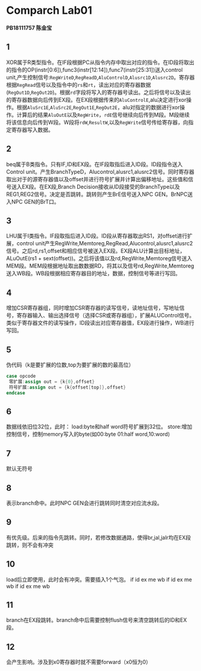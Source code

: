 # Comparch Lab01
**PB18111757 陈金宝**
## 1
XOR属于R类型指令。在IF段根据PC从指令内存中取出对应的指令。在ID段将取出的指令的OP(instr[0:6]),func3(instr[12:14]),func7(instr[25:31])送入control unit,产生控制信号:`RegWriteD`,`RegReadD`,`AluControlD`,`Alusrc1D`,`Alusrc2D`。寄存器根据`RegRead`信号以及指令中的`rs`和`rt`，读出对应的寄存器数据(`RegOut1D`,`RegOut2D`)。根据`rd`字段将写入的寄存器号读出。之后将信号以及读出的寄存器数据向后传到EX段。在EX段根据传来的`AluControlE`,alu决定进行xor操作。根据`AluSrc1E`,`AluSrc2E`,`RegOut1E`,`RegOut2E`，alu对指定的数据进行xor操作。计算后的结果`AluOutE`以及`RegWrite`，`rdE`信号继续向后传到M段。M段继续将该信息向后传到W段。W段将`rdW`,`ResultW`,以及`RegWrite`信号传给寄存器，向指定寄存器写入数据。
## 2
beq属于B类指令。只有IF,ID和EX段。在IF段取指后进入ID段。ID段指令送入Control unit。产生BranchTypeD，Alucontrol,alusrc1,alusrc2信号。同时寄存器取出对于的源寄存器值以及offset并进行符号扩展并计算出偏移地址。这些值和信号送入EX段。在EX段,Branch Decision接收从ID段接受的BranchType以及REG1,REG2信号。决定是否跳转。跳转则产生BrE信号送入NPC GEN。BrNPC送入NPC GEN的BrT口。
## 3
LHU属于I类指令。IF段取指后进入ID段。ID段从寄存器取出RS1，对offset进行扩展，control unit产生RegWrite,Memtoreg,RegRead,Alucontrol,alusrc1,alusrc2信号。之后rd,rs1,offset和相应信号被送入EX段。EX段ALU计算出目标地址，ALuOutE(rs1 + sext(offset))。之后将该值以及rd,RegWrite,Memtoreg信号送入MEM段。MEM段根据地址取出数数据RD，将其以及信号rd,RegWrite,Memtoreg送入WB段。WB段根据相应寄存器目的地址，数据，控制信号等进行写回。
## 4
增加CSR寄存器组，同时增加CSR寄存器的读写信号，读地址信号，写地址信号，寄存器输入、输出选择信号（选择CSR或寄存器组），扩展ALUControl信号。类似于寄存器文件的读写操作，ID段读出对应寄存器值，EX段进行操作，WB进行写回。

## 5
伪代码（k是要扩展的位数,top为要扩展的数的最高位）
```verilog
case opcode
 零扩展:assign out = {k{0},offset}
 符号扩展:assign out = {k{offset[top]},offset} 
endcase
```

## 6
数据线依旧位32位，此时：
load:byte和half word符号扩展到32位。
store:增加控制信号，控制memory写入的byte(如00:byte 01:half word,10:word)

## 7
默认无符号

## 8
表示branch命中。此时NPC GEN会进行跳转同时清空对应流水段。

## 9
有优先级。后来的指令先跳转。同时，若修改数据通路，使得br,jal,jalr均在EX段跳转，则不会有冲突

## 10
load后立即使用，此时会有冲突。需要插入1个气泡。
if id ex me wb
   if id ex me wb
      if id ex me wb

## 11
branch在EX段跳转。branch命中后需要控制flush信号来清空跳转后的ID和EX段。

## 12
会产生影响。涉及到x0寄存器时就不需要forward（x0恒为0）